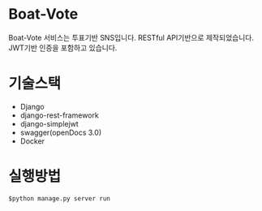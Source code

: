 # Boat-Vote
Boat-Vote 서비스는 투표기반 SNS입니다.
RESTful API기반으로 제작되었습니다.
JWT기반 인증을 포함하고 있습니다.

# 기술스택
- Django
- django-rest-framework
- django-simplejwt
- swagger(openDocs 3.0)
- Docker

# 실행방법
`$python manage.py server run`
